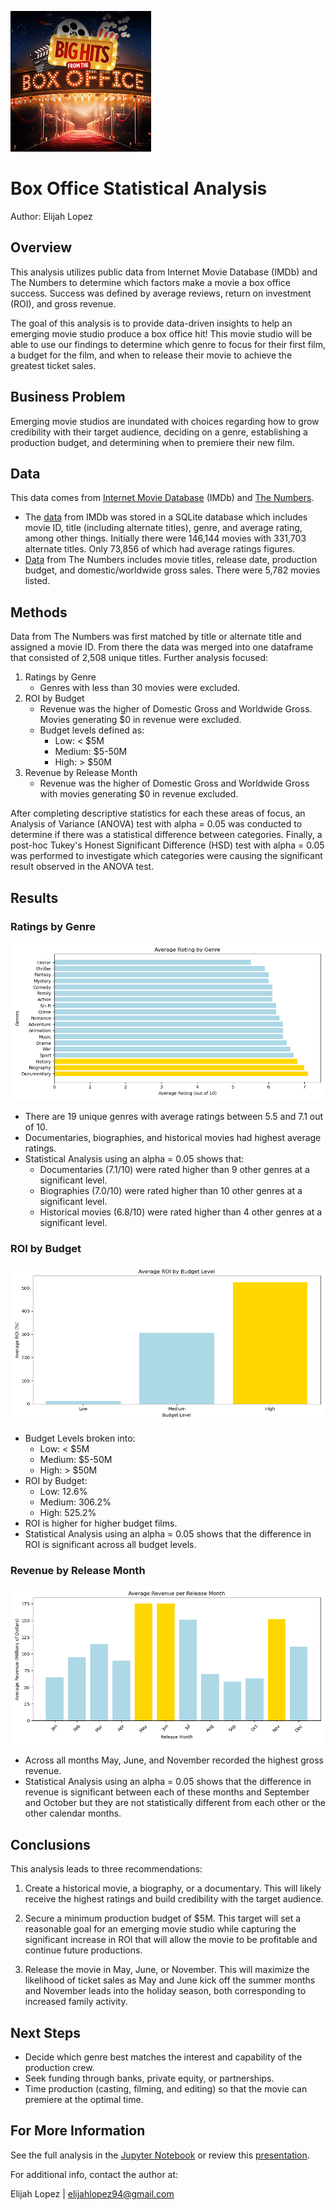 ![alt text](images/box_office_banner.jpg)
# Box Office Statistical Analysis
Author: Elijah Lopez


## Overview
This analysis utilizes public data from Internet Movie Database (IMDb) and The Numbers to determine which factors make a movie a box office success. Success was defined by average reviews, return on investment (ROI), and gross revenue.

The goal of this analysis is to provide data-driven insights to help an emerging movie studio produce a box office hit! This movie studio will be able to use our findings to determine which genre to focus for their first film, a budget for the film, and when to release their movie to achieve the greatest ticket sales.


## Business Problem
Emerging movie studios are inundated with choices regarding how to grow credibility with their target audience, deciding on a genre, establishing a production budget, and determining when to premiere their new film.


## Data
This data comes from [Internet Movie Database](https://www.imdb.com/) (IMDb) and [The Numbers](https://thenumbers.com/).

* The [data](data/im.db) from IMDb was stored in a SQLite database which includes movie  ID, title (including alternate titles), genre, and average rating, among other things. Initially there were 146,144 movies with 331,703 alternate titles. Only 73,856 of which had average ratings figures.
* [Data](data/tn.movie_budgets.csv) from The Numbers includes movie titles, release date, production budget, and domestic/worldwide gross sales. There were 5,782 movies listed.


## Methods
Data from The Numbers was first matched by title or alternate title and assigned a movie ID. From there the data was merged into one dataframe that consisted of 2,508 unique titles. Further analysis focused:
1. Ratings by Genre
    * Genres with less than 30 movies were excluded.
2. ROI by Budget
    * Revenue was the higher of Domestic Gross and Worldwide Gross. Movies generating $0 in revenue were excluded.
    * Budget levels defined as:
        * Low: < $5M
        * Medium: $5-50M
        * High: > $50M
3. Revenue by Release Month
    * Revenue was the higher of Domestic Gross and Worldwide Gross with movies generating $0 in revenue excluded.

After completing descriptive statistics for each these areas of focus, an Analysis of Variance (ANOVA) test with alpha = 0.05 was conducted to determine if there was a statistical difference between categories. Finally, a post-hoc Tukey's Honest Significant Difference (HSD) test with alpha = 0.05 was performed to investigate which categories were causing the significant result observed in the ANOVA test.


## Results


### Ratings by Genre
![alt text](images/rec1.png)

* There are 19 unique genres with average ratings between 5.5 and 7.1 out of 10.
* Documentaries, biographies, and historical movies had highest average ratings.
* Statistical Analysis using an alpha = 0.05 shows that:
    * Documentaries (7.1/10) were rated higher than 9 other genres at a significant level.
    * Biographies (7.0/10) were rated higher than 10 other genres at a significant level.
    * Historical movies (6.8/10) were rated higher than 4 other genres at a significant level.


### ROI by Budget
![alt text](images/rec2.png)

* Budget Levels broken into:
    * Low: < $5M
    * Medium: $5-50M
    * High: > $50M
* ROI by Budget:
    * Low: 12.6%
    * Medium: 306.2%
    * High: 525.2%
* ROI is higher for higher budget films.
* Statistical Analysis using an alpha = 0.05 shows that the difference in ROI is significant across all budget levels.


### Revenue by Release Month
![alt text](images/rec3.png)
* Across all months May, June, and November recorded the highest gross revenue.
* Statistical Analysis using an alpha = 0.05 shows that the difference in revenue is significant between each of these months and September and October but they are not statistically different from each other or the other calendar months.


## Conclusions
This analysis leads to three recommendations:

1. Create a historical movie, a biography, or a documentary. This will likely receive the highest ratings and build credibility with the target audience.

2. Secure a minimum production budget of $5M. This target will set a reasonable goal for an emerging movie studio while capturing the significant increase in ROI that will allow the movie to be profitable and continue future productions.

3. Release the movie in May, June, or November. This will maximize the likelihood of ticket sales as May and June kick off the summer months and November leads into the holiday season, both corresponding to increased family activity.


## Next Steps
* Decide which genre best matches the interest and capability of the production crew.
* Seek funding through banks, private equity, or partnerships.
* Time production (casting, filming, and editing) so that the movie can premiere at the optimal time.


## For More Information
See the full analysis in the [Jupyter Notebook](box_office_statistical_analysis_notebook.ipynb) or review this [presentation](https://docs.google.com/presentation/d/1ifef1BkZikxRSQKQzS0ZgQe31FlO3s7aLYEzw0WZeGE/edit#slide=id.p).

For additional info, contact the author at:

Elijah Lopez | elijahlopez94@gmail.com